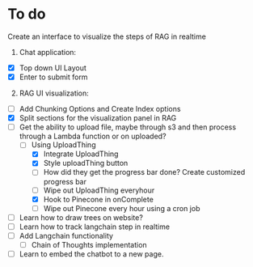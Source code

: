 # To do

Create an interface to visualize the steps of RAG in realtime 

1. Chat application:
- [x] Top down UI Layout 
- [X] Enter to submit form
2. RAG UI visualization:
- [ ] Add Chunking Options and Create Index options
- [x] Split sections for the visualization panel in RAG
- [ ] Get the ability to upload file, maybe through s3 and then process through a Lambda function or on uploaded? 
  - [ ] Using UploadThing 
    - [x] Integrate UploadThing
    - [x] Style uploadThing button
    - [ ] How did they get the progress bar done? Create customized progress bar
    - [ ] Wipe out UploadThing everyhour
    - [x] Hook to Pinecone in onComplete
    - [ ] Wipe out Pinecone every hour using a cron job
- [ ] Learn how to draw trees on website?
- [ ] Learn how to track langchain step in realtime
- [ ] Add Langchain functionality
  - [ ] Chain of Thoughts implementation
- [ ] Learn to embed the chatbot to a new page.

